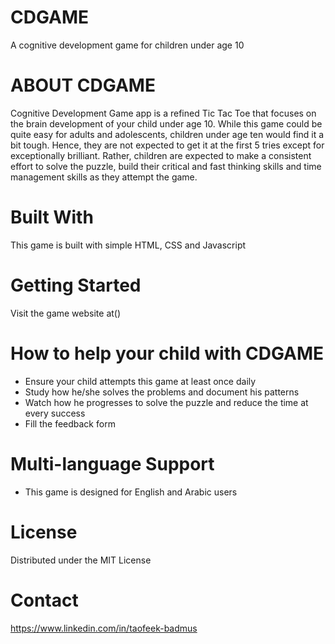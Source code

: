 # CDGAME
A cognitive development game for children under age 10

# ABOUT CDGAME
Cognitive Development Game app is a refined Tic Tac Toe that focuses on the brain development of your child under age 10. While this game could be quite easy for adults and adolescents, children under age ten would find it a bit tough. Hence, they are not expected to get it at the first 5 tries except for exceptionally brilliant. Rather, children are expected to make a consistent effort to solve the puzzle, build their critical and fast thinking skills and time management skills as they attempt the game.
# Built With 
This game is built with simple HTML, CSS and Javascript 
# Getting Started 
 Visit the game website at()
# How to help your child with CDGAME 
 - Ensure your child attempts this game at least once daily
 - Study how he/she solves the problems and document his patterns 
 - Watch how he progresses to solve the puzzle and reduce the time at every success 
 - Fill the feedback form 

# Multi-language Support 
- This game is designed for English and Arabic users 

# License 
Distributed under the MIT License 

# Contact 
https://www.linkedin.com/in/taofeek-badmus